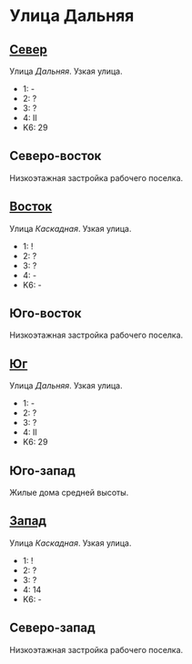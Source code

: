 # Улица Дальняя

## [Север](./10570065.md)

Улица *Дальняя*.
Узкая улица.

* 1:    -
* 2:    ?
* 3:    ?
* 4:    II
* K6:   29

## Северо-восток

Низкоэтажная застройка рабочего поселка.

## [Восток](./10580067.md)

Улица *Каскадная*.
Узкая улица.

* 1:    !
* 2:    ?
* 3:    ?
* 4:    -
* K6:   -

## Юго-восток

Низкоэтажная застройка рабочего поселка.

## [Юг](./10580070.md)

Улица *Дальняя*.
Узкая улица.

* 1:    -
* 2:    ?
* 3:    ?
* 4:    II
* K6:   29

## Юго-запад

Жилые дома средней высоты.

## [Запад](./10565067.md)

Улица *Каскадная*.
Узкая улица.

* 1:    !
* 2:    ?
* 3:    ?
* 4:    14
* K6:   -

## Северо-запад

Низкоэтажная застройка рабочего поселка.
